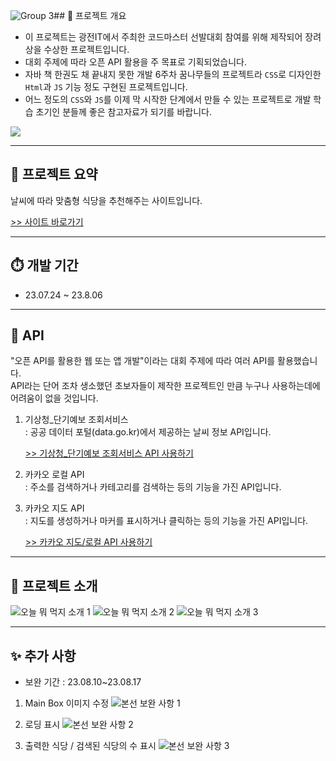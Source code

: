 ![Group 3](https://github.com/KSJ0314/What_to_eat_today/assets/132119447/c328178a-ba92-4cd6-b8cf-3836b5e6a41d)## 📗 프로젝트 개요

* 이 프로젝트는 광전IT에서 주최한 코드마스터 선발대회 참여를 위해 제작되어 장려상을 수상한 프로젝트입니다.
* 대회 주제에 따라 오픈 API 활용을 주 목표로 기획되었습니다.
* 자바 책 한권도 채 끝내지 못한 개발 6주차 꿈나무들의 프로젝트라 `CSS`로 디자인한 `Html`과 `JS` 기능 정도 구현된 프로젝트입니다.
* 어느 정도의 `CSS`와 `JS`를 이제 막 시작한 단계에서 만들 수 있는 프로젝트로 개발 학습 초기인 분들께 좋은 참고자료가 되기를 바랍니다.

![](https://velog.velcdn.com/images/ksj0314/post/fd4fde1d-f5e6-487b-bc08-c21635fd354f/image.png)

---

## 📘 프로젝트 요약
날씨에 따라 맞춤형 식당을 추천해주는 사이트입니다.

[>> 사이트 바로가기](https://cmkj0314.neocities.org/)

---

## ⏱️ 개발 기간
* 23.07.24 ~ 23.8.06

---

## 📕 API

"오픈 API를 활용한 웹 또는 앱 개발"이라는 대회 주제에 따라 여러 API를 활용했습니다.<br>
API라는 단어 조차 생소했던 초보자들이 제작한 프로젝트인 만큼 누구나 사용하는데에 어려움이 없을 것입니다.

1. 기상청_단기예보 조회서비스<br>
   : 공공 데이터 포털(data.go.kr)에서 제공하는 날씨 정보 API입니다.
   
   [>> 기상청_단기예보 조회서비스 API 사용하기](https://velog.io/@ksj0314/%EA%B8%B0%EC%83%81%EC%B2%AD%EB%8B%A8%EA%B8%B0%EC%98%88%EB%B3%B4-%EC%A1%B0%ED%9A%8C%EC%84%9C%EB%B9%84%EC%8A%A4-API-%EC%82%AC%EC%9A%A9%ED%95%98%EA%B8%B0)

3. 카카오 로컬 API<br>
   : 주소를 검색하거나 카테고리를 검색하는 등의 기능을 가진 API입니다.

4. 카카오 지도 API<br>
   : 지도를 생성하거나 마커를 표시하거나 클릭하는 등의 기능을 가진 API입니다.

   [>> 카카오 지도/로컬 API 사용하기](https://velog.io/@ksj0314/JavaScript-%EC%B9%B4%EC%B9%B4%EC%98%A4-API-%EC%82%AC%EC%9A%A9%ED%95%98%EA%B8%B0)

---

## 📙 프로젝트 소개

![오늘 뭐 먹지 소개 1](https://github.com/KSJ0314/codemasickdang/assets/132119447/97d1cd33-f624-416e-b039-25c3aaba6018)
![오늘 뭐 먹지 소개 2](https://github.com/KSJ0314/codemasickdang/assets/132119447/5e3f0299-12ba-4b79-9473-5d80d5d259a6)
![오늘 뭐 먹지 소개 3](https://github.com/KSJ0314/codemasickdang/assets/132119447/bcac43fc-80aa-48de-ba24-54c143d369a2)

---

## ✨ 추가 사항

* 보완 기간 : 23.08.10~23.08.17

1. Main Box 이미지 수정
![본선 보완 사항 1](https://github.com/KSJ0314/codemasickdang/assets/132119447/581c6c75-758e-41e6-9c3d-1bcad83c0d86)

2. 로딩 표시
![본선 보완 사항 2](https://github.com/KSJ0314/codemasickdang/assets/132119447/31da93c2-a542-4631-a5fb-b5c95f0ccc7d)

3. 출력한 식당 / 검색된 식당의 수 표시
![본선 보완 사항 3](https://github.com/KSJ0314/codemasickdang/assets/132119447/32db7263-6c04-4a76-bcb6-91e1f9dd4f03)

